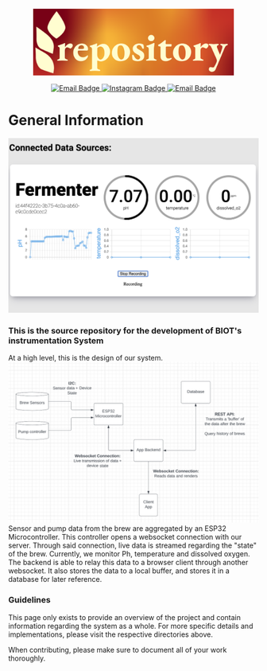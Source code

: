 <!-- Intro -->

<p align="center">
  <img width="80%" src="header.png" />
</p>

<!-- Links/Socials -->

<div id="badges" align="center">
<a href="https://www.ubcenvision.com/beer/">
    <img src="https://img.shields.io/badge/BIoT Homepage-24242c?logo=undertale&logoColor=white&style=for-the-badge" alt="Email Badge">
  </a>
  <a href="https://www.instagram.com/ubcbiot/">
    <img src="https://img.shields.io/badge/Instagram-24242c?style=for-the-badge&logo=instagram&logoColor=white" alt="Instagram Badge">
  </a>
  <a href="mailto:brewing@ubcenvision.com">
    <img src="https://img.shields.io/badge/Email-24242c?logo=gmail&logoColor=white&style=for-the-badge" alt="Email Badge">
  </a>
</div>

# General Information
![Web Client UI](SCR-20221119-wxl.png "UI image")

### This is the source repository for the development of BIOT's instrumentation System
At a high level, this is the design of our system.
![BIOT Instrumentation Diagram](diagram2.png "Diagram")
Sensor and pump data from the brew are aggregated by an ESP32 Microcontroller. This controller opens a websocket connection with our server. Through said connection, live data is streamed regarding the "state" of the brew. Currently, we monitor Ph, temperature and dissolved oxygen. The backend is able to relay this data to a browser client through another websocket. It also stores the data to a local buffer, and stores it in a database for later reference.

### Guidelines
This page only exists to provide an overview of the project and contain information regarding the system as a whole. For more specific details and implementations, please visit the respective directories above. 

When contributing, please make sure to document all of your work thoroughly.